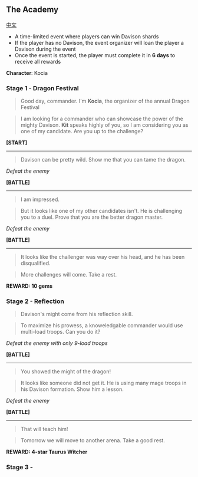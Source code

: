 ## The Academy

[中文](special-event-davison.zh.md)

* A time-limited event where players can win Davison shards
* If the player has no Davison, the event organizer will loan the player a Davison during the event
* Once the event is started, the player must complete it in
**6 days** to receive all rewards

**Character**: Kocia

### Stage 1 - Dragon Festival

> Good day, commander. I'm **Kocia**, the organizer of the annual Dragon Festival

> I am looking for a commander who can showcase the power of the mighty Davison.
> **Kit** speaks highly of you, so I am considering you as one of my candidate.
> Are you up to the challenge?
 
**[START]**

----
> Davison can be pretty wild. Show me that you can tame the dragon.

*Defeat the enemy*

**[BATTLE]**

----
> I am impressed.

> But it looks like one of my other candidates isn't. He is challenging
> you to a duel. Prove that you are the better dragon master.

*Defeat the enemy*

**[BATTLE]**

----
> It looks like the challenger was way over his head, and he has
> been disqualified.

> More challenges will come. Take a rest.

**REWARD: 10 gems**

### Stage 2 - Reflection

> Davison's might come from his reflection skill.

> To maximize his prowess, a knoweledgable commander would use multi-load troops.
> Can you do it?

*Defeat the enemy with only 9-load troops*

**[BATTLE]**

----
> You showed the might of the dragon!

> It looks like someone did not get it. He is using many mage troops in his
> Davison formation. Show him a lesson.

*Defeat the enemy*

**[BATTLE]**

----
> That will teach him!

> Tomorrow we will move to another arena. Take a good rest.
 
**REWARD: 4-star Taurus Witcher**

### Stage 3 - 

